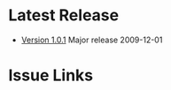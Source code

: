 # Latest Release #

  * [Version 1.0.1](http://code.google.com/p/oostethys/downloads/list) Major release 2009-12-01

# Issue Links #